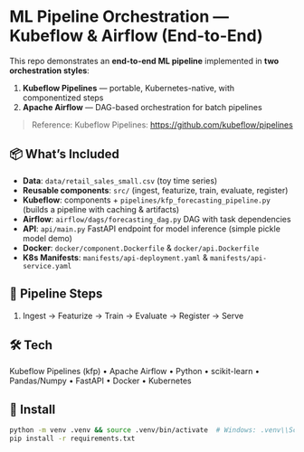 # ML Pipeline Orchestration — Kubeflow & Airflow (End-to-End)

This repo demonstrates an **end-to-end ML pipeline** implemented in **two orchestration styles**:

1) **Kubeflow Pipelines** — portable, Kubernetes-native, with componentized steps  
2) **Apache Airflow** — DAG-based orchestration for batch pipelines

> Reference: Kubeflow Pipelines: https://github.com/kubeflow/pipelines

## 📦 What’s Included
- **Data**: `data/retail_sales_small.csv` (toy time series)
- **Reusable components**: `src/` (ingest, featurize, train, evaluate, register)
- **Kubeflow**: components + `pipelines/kfp_forecasting_pipeline.py` (builds a pipeline with caching & artifacts)
- **Airflow**: `airflow/dags/forecasting_dag.py` DAG with task dependencies
- **API**: `api/main.py` FastAPI endpoint for model inference (simple pickle model demo)
- **Docker**: `docker/component.Dockerfile` & `docker/api.Dockerfile`
- **K8s Manifests**: `manifests/api-deployment.yaml` & `manifests/api-service.yaml`

## 🧱 Pipeline Steps
1. Ingest → Featurize → Train → Evaluate → Register → Serve

## 🛠 Tech
Kubeflow Pipelines (kfp) • Apache Airflow • Python • scikit-learn • Pandas/Numpy • FastAPI • Docker • Kubernetes

## 🔧 Install
```bash
python -m venv .venv && source .venv/bin/activate  # Windows: .venv\\Scripts\\activate
pip install -r requirements.txt
